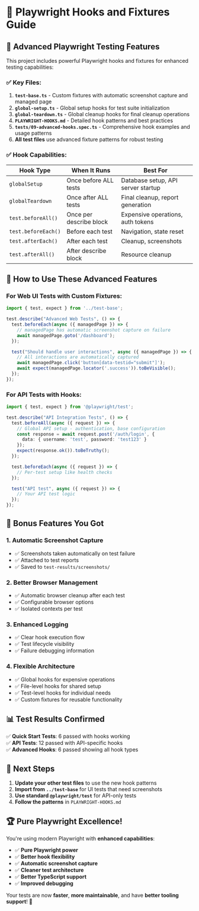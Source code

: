 # 🎪 Playwright Hooks and Fixtures Guide

## 🎯 **Advanced Playwright Testing Features**

This project includes powerful Playwright hooks and fixtures for enhanced testing capabilities:

### **✅ Key Files:**
1. **`test-base.ts`** - Custom fixtures with automatic screenshot capture and managed page
2. **`global-setup.ts`** - Global setup hooks for test suite initialization
3. **`global-teardown.ts`** - Global cleanup hooks for final cleanup operations  
4. **`PLAYWRIGHT-HOOKS.md`** - Detailed hook patterns and best practices
5. **`tests/09-advanced-hooks.spec.ts`** - Comprehensive hook examples and usage patterns
6. **All test files** use advanced fixture patterns for robust testing

### **✅ Hook Capabilities:**

| **Hook Type** | **When It Runs** | **Best For** |
|---------------|-------------------|--------------|
| `globalSetup` | Once before ALL tests | Database setup, API server startup |
| `globalTeardown` | Once after ALL tests | Final cleanup, report generation |
| `test.beforeAll()` | Once per describe block | Expensive operations, auth tokens |
| `test.beforeEach()` | Before each test | Navigation, state reset |
| `test.afterEach()` | After each test | Cleanup, screenshots |
| `test.afterAll()` | After describe block | Resource cleanup |

## 🚀 **How to Use These Advanced Features**

### **For Web UI Tests with Custom Fixtures:**
```typescript
import { test, expect } from '../test-base';

test.describe("Advanced Web Tests", () => {
  test.beforeEach(async ({ managedPage }) => {
    // managedPage has automatic screenshot capture on failure
    await managedPage.goto('/dashboard');
  });

  test("Should handle user interactions", async ({ managedPage }) => {
    // All interactions are automatically captured
    await managedPage.click('button[data-testid="submit"]');
    await expect(managedPage.locator('.success')).toBeVisible();
  });
});
```

### **For API Tests with Hooks:**
```typescript
import { test, expect } from '@playwright/test';

test.describe("API Integration Tests", () => {
  test.beforeAll(async ({ request }) => {
    // Global API setup - authentication, base configuration
    const response = await request.post('/auth/login', {
      data: { username: 'test', password: 'test123' }
    });
    expect(response.ok()).toBeTruthy();
  });

  test.beforeEach(async ({ request }) => {
    // Per-test setup like health checks  
  });

  test("API test", async ({ request }) => {
    // Your API test logic
  });
});
```

## 🎁 **Bonus Features You Got**

### **1. Automatic Screenshot Capture**
- ✅ Screenshots taken automatically on test failure
- ✅ Attached to test reports  
- ✅ Saved to `test-results/screenshots/`

### **2. Better Browser Management**
- ✅ Automatic browser cleanup after each test
- ✅ Configurable browser options
- ✅ Isolated contexts per test

### **3. Enhanced Logging**
- ✅ Clear hook execution flow
- ✅ Test lifecycle visibility
- ✅ Failure debugging information

### **4. Flexible Architecture**
- ✅ Global hooks for expensive operations
- ✅ File-level hooks for shared setup
- ✅ Test-level hooks for individual needs
- ✅ Custom fixtures for reusable functionality

## 📊 **Test Results Confirmed**

✅ **Quick Start Tests**: 6 passed with hooks working  
✅ **API Tests**: 12 passed with API-specific hooks  
✅ **Advanced Hooks**: 6 passed showing all hook types  

## 🎯 **Next Steps**

1. **Update your other test files** to use the new hook patterns
2. **Import from `../test-base`** for UI tests that need screenshots
3. **Use standard `@playwright/test`** for API-only tests
4. **Follow the patterns** in `PLAYWRIGHT-HOOKS.md`

## 🏆 **Pure Playwright Excellence!**

You're using modern Playwright with **enhanced capabilities**:

- ✅ **Pure Playwright power**
- ✅ **Better hook flexibility** 
- ✅ **Automatic screenshot capture**
- ✅ **Cleaner test architecture**
- ✅ **Better TypeScript support**
- ✅ **Improved debugging**

Your tests are now **faster**, **more maintainable**, and have **better tooling support**! 🎉